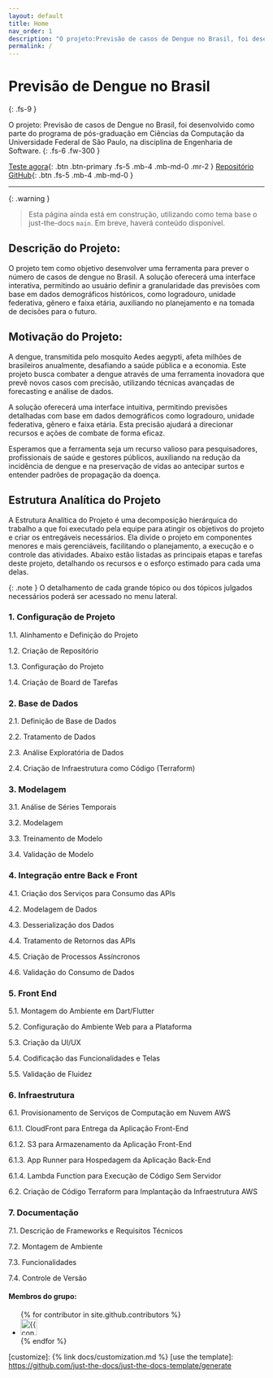 ```yaml
---
layout: default
title: Home
nav_order: 1
description: "O projeto:Previsão de casos de Dengue no Brasil, foi desenvolvido como parte do programa de pós-graduação em Ciências da Computação da Universidade Federal de São Paulo, na disciplina de Engenharia de Software. Ele se propõe a antecipar novos casos de dengue no Brasil."
permalink: /
---
```


# Previsão de Dengue no Brasil
{: .fs-9 }

O projeto: Previsão de casos de Dengue no Brasil, foi desenvolvido como parte do programa de pós-graduação em Ciências da Computação da Universidade Federal de São Paulo, na disciplina de Engenharia de Software.
{: .fs-6 .fw-300 }

[Teste agora][Teste agora]{: .btn .btn-primary .fs-5 .mb-4 .mb-md-0 .mr-2 }
[Repositório GitHub][Just the Docs repo]{: .btn .fs-5 .mb-4 .mb-md-0 }

---

{: .warning }
> Esta página ainda está em construção, utilizando como tema base o just-the-docs `main`. Em breve, haverá conteúdo disponível.


## Descrição do Projeto:

O projeto tem como objetivo desenvolver uma ferramenta para prever o número de casos de dengue no Brasil. 
A solução oferecerá uma interface interativa, permitindo ao usuário definir a granularidade das previsões com base em dados demográficos históricos, como logradouro, unidade federativa, gênero e faixa etária, auxiliando no planejamento e na tomada de decisões para o futuro.

## Motivação do Projeto:

A dengue, transmitida pelo mosquito Aedes aegypti, afeta milhões de brasileiros anualmente, desafiando a saúde pública e a economia. Este projeto busca combater a dengue através de uma ferramenta inovadora que prevê novos casos com precisão, utilizando técnicas avançadas de forecasting e análise de dados.

A solução oferecerá uma interface intuitiva, permitindo previsões detalhadas com base em dados demográficos como logradouro, unidade federativa, gênero e faixa etária. Esta precisão ajudará a direcionar recursos e ações de combate de forma eficaz.

Esperamos que a ferramenta seja um recurso valioso para pesquisadores, profissionais de saúde e gestores públicos, auxiliando na redução da incidência de dengue e na preservação de vidas ao antecipar surtos e entender padrões de propagação da doença.

## Estrutura Analítica do Projeto

A Estrutura Analítica do Projeto é uma decomposição hierárquica do trabalho a que foi executado pela equipe para atingir os objetivos do projeto e criar os entregáveis necessários. Ela divide o projeto em componentes menores e mais gerenciáveis, facilitando o planejamento, a execução e o controle das atividades. Abaixo estão listadas as principais etapas e tarefas deste projeto, detalhando os recursos e o esforço estimado para cada uma delas.

{: .note }
O detalhamento de cada grande tópico ou dos tópicos julgados necessários poderá ser acessado no menu lateral.

### 1. Configuração de Projeto

1.1. Alinhamento e Definição do Projeto

1.2. Criação de Repositório

1.3. Configuração do Projeto

1.4. Criação de Board de Tarefas

### 2. Base de Dados

2.1. Definição de Base de Dados

2.2. Tratamento de Dados

2.3. Análise Exploratória de Dados

2.4. Criação de Infraestrutura como Código (Terraform)

### 3. Modelagem

3.1. Análise de Séries Temporais

3.2. Modelagem

3.3. Treinamento de Modelo

3.4. Validação de Modelo

### 4. Integração entre Back e Front

4.1. Criação dos Serviços para Consumo das APIs

4.2. Modelagem de Dados

4.3. Desserialização dos Dados

4.4. Tratamento de Retornos das APIs

4.5. Criação de Processos Assíncronos

4.6. Validação do Consumo de Dados

### 5. Front End

5.1. Montagem do Ambiente em Dart/Flutter

5.2. Configuração do Ambiente Web para a Plataforma

5.3. Criação da UI/UX

5.4. Codificação das Funcionalidades e Telas

5.5. Validação de Fluidez

### 6. Infraestrutura

6.1. Provisionamento de Serviços de Computação em Nuvem AWS

6.1.1. CloudFront para Entrega da Aplicação Front-End

6.1.2. S3 para Armazenamento da Aplicação Front-End

6.1.3. App Runner para Hospedagem da Aplicação Back-End

6.1.4. Lambda Function para Execução de Código Sem Servidor

6.2. Criação de Código Terraform para Implantação da Infraestrutura AWS

### 7. Documentação

7.1. Descrição de Frameworks e Requisitos Técnicos

7.2. Montagem de Ambiente

7.3. Funcionalidades

7.4. Controle de Versão

#### Membros do grupo:

<ul class="list-style-none">
{% for contributor in site.github.contributors %}
  <li class="d-inline-block mr-1">
     <a href="{{ contributor.html_url }}"><img src="{{ contributor.avatar_url }}" width="32" height="32" alt="{{ contributor.login }}"></a>
  </li>
{% endfor %}
</ul>

[Jekyll]: https://jekyllrb.com
[Markdown]: https://daringfireball.net/projects/markdown/
[Liquid]: https://github.com/Shopify/liquid/wiki
[Front matter]: https://jekyllrb.com/docs/front-matter/
[Jekyll configuration]: https://jekyllrb.com/docs/configuration/
[source file for this page]: https://github.com/just-the-docs/just-the-docs/blob/main/index.md
[Just the Docs Template]: https://just-the-docs.github.io/just-the-docs-template/
[Just the Docs]: https://just-the-docs.com
[Teste agora]: https://github.com/FranklinAurelio/Engenharia_de_software_PPGCC
[Just the Docs repo]: https://github.com/FranklinAurelio/Engenharia_de_software_PPGCC
[Just the Docs README]: https://github.com/just-the-docs/just-the-docs/blob/main/README.md
[GitHub Pages]: https://pages.github.com/
[Template README]: https://github.com/just-the-docs/just-the-docs-template/blob/main/README.md
[GitHub Pages / Actions workflow]: https://github.blog/changelog/2022-07-27-github-pages-custom-github-actions-workflows-beta/
[customize]: {% link docs/customization.md %}
[use the template]: https://github.com/just-the-docs/just-the-docs-template/generate
